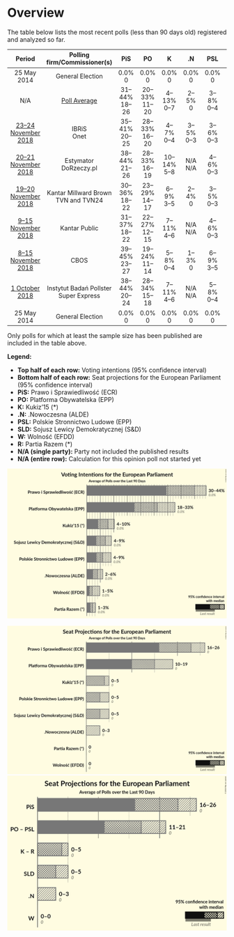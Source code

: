 # Overview

The table below lists the most recent polls (less than 90 days old) registered and analyzed so far.

| Period     | Polling firm/Commissioner(s) | PiS | PO | K | .N | PSL | SLD | W | R |
|:----------:|:----------------------------:|:--:|:--:|:--:|:--:|:--:|:--:|:--:|:--:|
| 25 May 2014 | General Election | 0.0% <br> 0 | 0.0% <br> 0 | 0.0% <br> 0 | 0.0% <br> 0 | 0.0% <br> 0 | 0.0% <br> 0 | 0.0% <br> 0 | 0.0% <br> 0 |
| N/A | [Poll Average](average.html) | 31–44% <br> 18–26 | 20–33% <br> 11–20 | 4–13% <br> 0–7 | 2–5% <br> 0 | 3–8% <br> 0–4 | 4–9% <br> 0–5 | 0–4% <br> 0 | 1–4% <br> 0 |
| [23–24 November 2018](2018-11-24-IBRiS.html) | IBRiS <br> Onet | 35–41% <br> 20–25 | 28–33% <br> 16–20 | 4–7% <br> 0–4 | 3–5% <br> 0–3 | 3–6% <br> 0–3 | 7–10% <br> 4–5 | 0–1% <br> 0 | 1–3% <br> 0 |
| [20–21 November 2018](2018-11-21-Estymator.html) | Estymator <br> DoRzeczy.pl | 38–44% <br> 21–26 | 28–33% <br> 16–19 | 10–14% <br> 5–8 | N/A <br> N/A | 4–6% <br> 0–3 | 6–9% <br> 3–5 | 1–2% <br> 0 | 1–3% <br> 0 |
| [19–20 November 2018](2018-11-20-KantarMillwardBrown.html) | Kantar Millward Brown <br> TVN and TVN24 | 30–36% <br> 18–22 | 23–29% <br> 14–17 | 6–9% <br> 3–5 | 2–4% <br> 0 | 3–5% <br> 0–3 | 6–9% <br> 3–5 | 1–3% <br> 0 | 2–4% <br> 0 |
| [9–15 November 2018](2018-11-15-KantarPublic.html) | Kantar Public | 31–37% <br> 18–22 | 22–27% <br> 12–15 | 7–11% <br> 4–6 | N/A <br> N/A | 4–6% <br> 0–3 | 6–9% <br> 3–5 | 1–3% <br> 0 | 1–3% <br> 0 |
| [8–15 November 2018](2018-11-15-CBOS.html) | CBOS | 39–45% <br> 23–27 | 19–24% <br> 11–14 | 5–8% <br> 0–4 | 1–3% <br> 0 | 6–9% <br> 3–5 | 4–7% <br> 0–3 | 2–4% <br> 0 | 1–3% <br> 0 |
| [1 October 2018](2018-10-01-InstytutBadańPollster.html) | Instytut Badań Pollster <br> Super Express | 38–44% <br> 20–24 | 28–34% <br> 15–18 | 7–11% <br> 4–6 | N/A <br> N/A | 5–8% <br> 0–4 | 6–9% <br> 3–4 | N/A <br> N/A | N/A <br> N/A |
| 25 May 2014 | General Election | 0.0% <br> 0 | 0.0% <br> 0 | 0.0% <br> 0 | 0.0% <br> 0 | 0.0% <br> 0 | 0.0% <br> 0 | 0.0% <br> 0 | 0.0% <br> 0 |

Only polls for which at least the sample size has been published are included in the table above.

**Legend:**
+ **Top half of each row:** Voting intentions (95% confidence interval)
+ **Bottom half of each row:** Seat projections for the European Parliament (95% confidence interval)
+ **PiS:** Prawo i Sprawiedliwość (ECR)
+ **PO:** Platforma Obywatelska (EPP)
+ **K:** Kukiz’15 (*)
+ **.N:** .Nowoczesna (ALDE)
+ **PSL:** Polskie Stronnictwo Ludowe (EPP)
+ **SLD:** Sojusz Lewicy Demokratycznej (S&D)
+ **W:** Wolność (EFDD)
+ **R:** Partia Razem (*)
+ **N/A (single party):** Party not included the published results
+ **N/A (entire row):** Calculation for this opinion poll not started yet


![Graph with voting intentions not yet produced](average.png "Voting Intentions")

![Graph with seats not yet produced](average-seats.png "Seats")
![Graph with coalitions seats not yet produced](average-coalitions-seats.png "Coalitions Seats")

